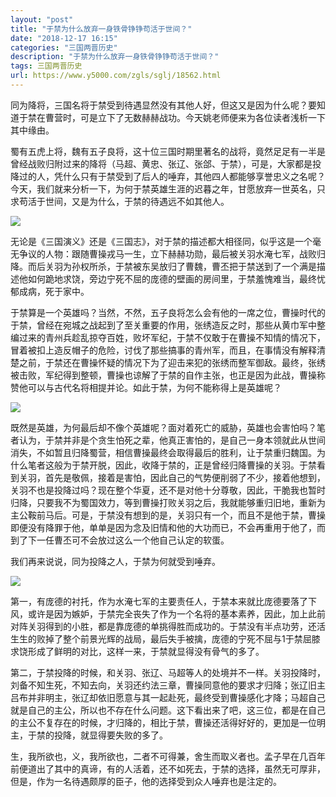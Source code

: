 ```yaml
---
layout: "post"
title: "于禁为什么放弃一身铁骨铮铮苟活于世间？"
date: "2018-12-17 16:15"
categories: "三国两晋历史"
description: "于禁为什么放弃一身铁骨铮铮苟活于世间？"
tags: 三国两晋历史
url: https://www.y5000.com/zgls/sglj/18562.html
---
```






同为降将，三国名将于禁受到待遇显然没有其他人好，但这又是因为什么呢？要知道于禁在曹营时，可是立下了无数赫赫战功。今天姚老师便来为各位读者浅析一下其中缘由。

蜀有五虎上将，魏有五子良将，这十位三国时期里著名的战将，竟然足足有一半是曾经战败归附过来的降将（马超、黄忠、张辽、张郃、于禁），可是，大家都是投降过的人，凭什么只有于禁受到了后人的唾弃，其他四人都能够享誉忠义之名呢？今天，我们就来分析一下，为何于禁英雄生涯的迟暮之年，甘愿放弃一世英名，只求苟活于世间，又是为什么，于禁的待遇远不如其他人。

![](https://img.y5000.com/uploads/allimg/170405/0953351542-0.jpg)

无论是《三国演义》还是《三国志》，对于禁的描述都大相径同，似乎这是一个毫无争议的人物：跟随曹操戎马一生，立下赫赫功勋，最后被关羽水淹七军，战败归降。而后关羽为孙权所杀，于禁被东吴放归了曹魏，曹丕把于禁送到了一个满是描述他如何跪地求饶，旁边宁死不屈的庞德的壁画的房间里，于禁羞愧难当，最终忧郁成病，死于家中。

于禁算是一个英雄吗？当然，不然，五子良将怎么会有他的一席之位，曹操时代的于禁，曾经在宛城之战起到了至关重要的作用，张绣造反之时，那些从黄巾军中整编过来的青州兵趁乱掠夺百姓，败坏军纪，于禁不仅敢于在曹操不知情的情况下，冒着被扣上造反帽子的危险，讨伐了那些搞事的青州军，而且，在事情没有解释清楚之前，于禁还在曹操怀疑的情况下为了迎击来犯的张绣而整军御敌。最终，张绣被击败，军纪得到整顿，曹操也谅解了于禁的自作主张，也正是因为此战，曹操称赞他可以与古代名将相提并论。如此于禁，为何不能称得上是英雄呢？

![](https://img.y5000.com/uploads/allimg/170405/095335N04-1.jpg)

既然是英雄，为何最后却不像个英雄呢？面对着死亡的威胁，英雄也会害怕吗？笔者认为，于禁并非是个贪生怕死之辈，他真正害怕的，是自己一身本领就此从世间消失，不如暂且归降蜀营，相信曹操最终会取得最后的胜利，让于禁重归魏国。为什么笔者这般为于禁开脱，因此，收降于禁的，正是曾经归降曹操的关羽。于禁看到关羽，首先是敬佩，接着是害怕，因此自己的气势便削弱了不少，接着他想到，关羽不也是投降过吗？现在整个华夏，还不是对他十分尊敬，因此，干脆我也暂时归降，只要我不为蜀国效力，等到曹操打败关羽之后，我就能够重归旧地，重新为主公鞍前马后。可是，于禁没有想到的是，关羽只有一个，而且不是他于禁，曹操即便没有降罪于他，单单是因为念及旧情和他的大功而已，不会再重用于他了，而到了下一任曹丕可不会放过这么一个他自己认定的软蛋。

我们再来说说，同为投降之人，于禁为何就受到唾弃。

![](https://img.y5000.com/uploads/allimg/170405/095335C29-2.jpg)

第一，有庞德的衬托，作为水淹七军的主要责任人，于禁本来就比庞德要落了下风，或许是因为嫉妒，于禁完全丧失了作为一个名将的基本素养，因此，加上此前对阵关羽得到的小胜，都是靠庞德的单挑得胜而成功的。于禁没有半点功劳，还活生生的败掉了整个前景光辉的战局，最后失手被擒，庞德的宁死不屈与1于禁屈膝求饶形成了鲜明的对比，这样一来，于禁就显得没有骨气的多了。

第二，于禁投降的时候，和关羽、张辽、马超等人的处境并不一样。关羽投降时，刘备不知生死，不知去向，关羽还约法三章，曹操同意他的要求才归降；张辽旧主吕布并非明主，张辽却依旧愿意与其一起赴死，最终受到曹操感化才降；马超自己就是自己的主公，所以也不存在什么问题。这下看出来了吧，这三位，都是在自己的主公不复存在的时候，才归降的，相比于禁，曹操还活得好好的，更加是一位明主，于禁的投降，就显得要失败的多了。

生，我所欲也，义，我所欲也，二者不可得兼，舍生而取义者也。孟子早在几百年前便道出了其中的真谛，有的人活着，还不如死去，于禁的选择，虽然无可厚非，但是，作为一名待遇颇厚的臣子，他的选择受到众人唾弃也是注定的。
